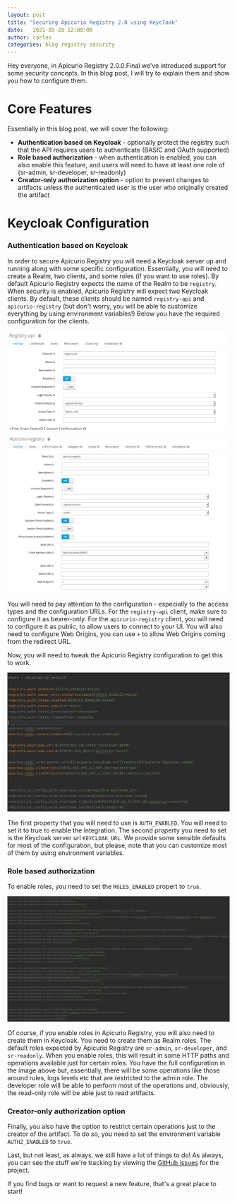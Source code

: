 ```yaml
---
layout: post
title: "Securing Apicurio Registry 2.0 using Keycloak"
date:   2021-05-28 12:00:00
author: carles
categories: blog registry security
---
```



Hey everyone, in Apicurio Registry 2.0.0.Final we've introduced support for some security concepts. In this blog post, I will try to explain them and show you how to configure them.

Core Features
===
Essentially in this blog post, we will cover the following:

* **Authentication based on Keycloak** - optionally protect the registry such that the API requires users to authenticate (BASIC and OAuth supported)
* **Role based authorization** - when authentication is enabled, you can also enable this feature, and users will need to have at least one role of (sr-admin, sr-developer, sr-readonly)
* **Creator-only authorization option** - option to prevent changes to artifacts unless the authenticated user is the user who originally created the artifact


Keycloak Configuration
===

### Authentication based on Keycloak
In order to secure Apicurio Registry you will need a Keycloak server up and running along with some specific configuration.
Essentially, you will need to create a Realm, two clients, and some roles (if you want to use roles).  By default Apicurio Registry expects the name of the Realm to be `registry`.
When security is enabled, Apicurio Registry will expect two Keycloak clients.  By default, these clients should be named `registry-api` and `apicurio-registry` (but don't worry, you will be able to customize everything by using environment variables!)
Below you have the required configuration for the clients.

![Configure Apicurio Registry API_Client](/images/guides/registry-auth-client-api-config.png)

![Configure Apicurio Registry_UI Client](/images/guides/registry-auth-client-ui-config.png)

You will need to pay attention to the configuration - especially to the access types and the configuration URLs. 
For the `registry-api` client, make sure to configure it as bearer-only. For the `apicurio-registry` client, you will need to configure it as public, to allow users to connect to your UI.
You will also need to configure Web Origins, you can use `+` to allow Web Origins coming from the redirect URL.    

Now, you will need to tweak the Apicurio Registry configuration to get this to work.

![Configure Apicurio Registry Auth_Properties](/images/guides/registry-auth-properties-config.png)

The first property that you will need to use is `AUTH_ENABLED`.  You will need to set it to true to enable the integration.  The second property you need to set is the Keycloak server url `KEYCLOAK_URL`.
We provide some sensible defaults for most of the configuration, but please, note that you can customize most of them by using environment variables.

### Role based authorization

To enable roles, you need to set the `ROLES_ENABLED` propert to `true`. 

![Configure Apicurio Registry Auth_Properties](/images/guides/registry-auth-http-paths-config.png)

Of course, if you enable roles in Apicurio Registry, you will also need to create them in Keycloak. 
You need to create them as Realm roles. The default roles expected by Apicurio Registry are `sr-admin`, `sr-developer`, and `sr-readonly`.
When you enable roles, this will result in some HTTP paths and operations available just for certain roles. 
You have the full configuration in the image above but, essentially, there will be some operations like those around rules, logs levels etc that are restricted to the admin role. 
The developer role will be able to perform most of the operations and, obviously, the read-only role will be able just to read artifacts. 

### Creator-only authorization option

Finally, you also have the option to restrict certain operations just to the creator of the artifact. To do so, you need to set the environment variable `AUTHZ_ENABLED` to `true`.

Last, but not least, as always, we still have a lot of things to do!  As always, you can see the
stuff we're tracking by viewing the [GitHub issues](https://github.com/Apicurio/apicurio-registry/issues) for the project.

If you find bugs or want to request a new feature, that's a great place to start!
